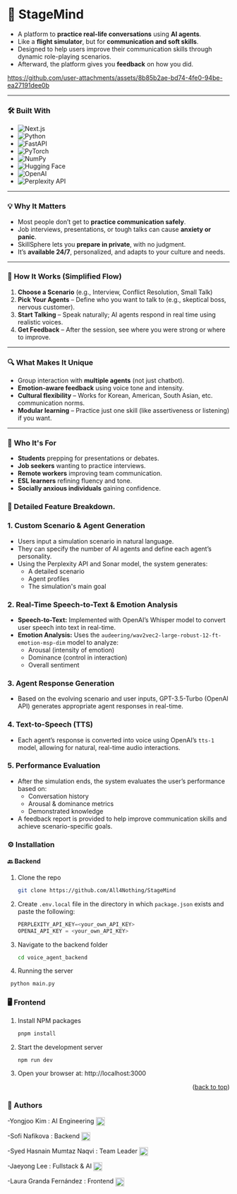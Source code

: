 # 🧠 StageMind
- A platform to **practice real-life conversations** using **AI agents**.
- Like a **flight simulator**, but for **communication and soft skills**.
- Designed to help users improve their communication skills through dynamic role-playing scenarios.
- Afterward, the platform gives you **feedback** on how you did.

https://github.com/user-attachments/assets/8b85b2ae-bd74-4fe0-94be-ea27191dee0b

---
### 🛠️ Built With
* ![Next.js](https://img.shields.io/badge/Next.js-000000?style=for-the-badge&logo=next.js&logoColor=white)  
* ![Python](https://img.shields.io/badge/python-3670A0?style=for-the-badge&logo=python&logoColor=ffdd54)  
* ![FastAPI](https://img.shields.io/badge/FastAPI-005571?style=for-the-badge&logo=fastapi&logoColor=white)  
* ![PyTorch](https://img.shields.io/badge/PyTorch-ee4c2c?style=for-the-badge&logo=pytorch&logoColor=white)  
* ![NumPy](https://img.shields.io/badge/Numpy-013243?style=for-the-badge&logo=numpy&logoColor=white)  
* ![Hugging Face](https://img.shields.io/badge/HuggingFace-FFD21F?style=for-the-badge&logo=huggingface&logoColor=black)  
* ![OpenAI](https://img.shields.io/badge/OpenAI-412991?style=for-the-badge&logo=openai&logoColor=white)   
* ![Perplexity API](https://img.shields.io/badge/Perplexity%20API-000000?style=for-the-badge&logo=data:image/svg+xml;base64,PHN2ZyBmaWxsPSIjRkZGIiB2aWV3Qm94PSIwIDAgMTYgMTYiIHdpZHRoPSIxNiIgaGVpZ2h0PSIxNiIgeG1sbnM9Imh0dHA6Ly93d3cudzMu%0D%0Ab3JnLzIwMDAvc3ZnIj48Y2lyY2xlIGN4PSI4IiBjeT0iOCIgcj0iOCI+PC9jaXJjbGU+PC9zdmc+)  
---
### 💡 **Why It Matters**
- Most people don’t get to **practice communication safely**.
- Job interviews, presentations, or tough talks can cause **anxiety or panic**.
- SkillSphere lets you **prepare in private**, with no judgment.
- It’s **available 24/7**, personalized, and adapts to your culture and needs.
---
### 🔧 **How It Works (Simplified Flow)**
1. **Choose a Scenario** (e.g., Interview, Conflict Resolution, Small Talk)
2. **Pick Your Agents** – Define who you want to talk to (e.g., skeptical boss, nervous customer).
3. **Start Talking** – Speak naturally; AI agents respond in real time using realistic voices.
4. **Get Feedback** – After the session, see where you were strong or where to improve.
---
### 🔍 **What Makes It Unique**
- Group interaction with **multiple agents** (not just chatbot).
- **Emotion-aware feedback** using voice tone and intensity.
- **Cultural flexibility** – Works for Korean, American, South Asian, etc. communication norms.
- **Modular learning** – Practice just one skill (like assertiveness or listening) if you want.
---
### 🔄 **Who It's For**
- **Students** prepping for presentations or debates.
- **Job seekers** wanting to practice interviews.
- **Remote workers** improving team communication.
- **ESL learners** refining fluency and tone.
- **Socially anxious individuals** gaining confidence.
### 🔧 Detailed Feature Breakdown.
### 1. Custom Scenario & Agent Generation
- Users input a simulation scenario in natural language.
- They can specify the number of AI agents and define each agent’s personality.
- Using the Perplexity API and Sonar model, the system generates:
  - A detailed scenario
  - Agent profiles
  - The simulation's main goal
### 2. Real-Time Speech-to-Text & Emotion Analysis
- **Speech-to-Text:** Implemented with OpenAI’s Whisper model to convert user speech into text in real-time.
- **Emotion Analysis:** Uses the `audeering/wav2vec2-large-robust-12-ft-emotion-msp-dim` model to analyze:
  - Arousal (intensity of emotion)
  - Dominance (control in interaction)
  - Overall sentiment
### 3. Agent Response Generation
- Based on the evolving scenario and user inputs, GPT-3.5-Turbo (OpenAI API) generates appropriate agent responses in real-time.
### 4. Text-to-Speech (TTS)
- Each agent’s response is converted into voice using OpenAI’s `tts-1` model, allowing for natural, real-time audio interactions.
### 5. Performance Evaluation
- After the simulation ends, the system evaluates the user’s performance based on:
  - Conversation history
  - Arousal & dominance metrics
  - Demonstrated knowledge
- A feedback report is provided to help improve communication skills and achieve scenario-specific goals.

### ⚙️ Installation
#### 🔙 Backend
1. Clone the repo
   ```sh
   git clone https://github.com/All4Nothing/StageMind
   ```
2. Create `.env.local` file in the directory in which `package.json` exists and paste the following:
   ```js
   PERPLEXITY_API_KEY=<your_own_API_KEY>
   OPENAI_API_KEY = <your_own_API_KEY>
   ```
3. Navigate to the backend folder
   ```sh
   cd voice_agent_backend
   ```
4. Running the server
  ```sh
   python main.py
   ```
### 🖥️ Frontend
1. Install NPM packages
   ```sh
   pnpm install
   ```
2. Start the development server
   ```sh
   npm run dev
   ```
3. Open your browser at:  http://localhost:3000
<p align="right">(<a href="#readme-top">back to top</a>)</p>

### 👥 Authors
<p align="left">
  -Yongjoo Kim : AI Engineering
<a href="https://www.linkedin.com/in/yongjoo-kim/" target="blank"><img align="center" src="https://raw.githubusercontent.com/rahuldkjain/github-profile-readme-generator/master/src/images/icons/Social/linked-in-alt.svg" alt="lauragrandaf" height="20" width="20" /></a>
</p>
<p align="left">
  -Sofi Nafikova : Backend
  <a href="https://www.linkedin.com/in/s0f1/" target="blank"><img align="center" src="https://raw.githubusercontent.com/rahuldkjain/github-profile-readme-generator/master/src/images/icons/Social/linked-in-alt.svg" alt="lauragrandaf" height="20" width="20" /></a>
</p>
<p align="left">
  -Syed Hasnain Mumtaz Naqvi : Team Leader
<a href="https://linkedin.com/in/shmn/" target="blank"><img align="center" src="https://raw.githubusercontent.com/rahuldkjain/github-profile-readme-generator/master/src/images/icons/Social/linked-in-alt.svg" alt="lauragrandaf" height="20" width="20" /></a>
</p>
<p align="left">
  -Jaeyong Lee : Fullstack & AI
<a href="https://www.linkedin.com/in/ljys/" target="blank"><img align="center" src="https://raw.githubusercontent.com/rahuldkjain/github-profile-readme-generator/master/src/images/icons/Social/linked-in-alt.svg" alt="lauragrandaf" height="20" width="20" /></a>
</p>
<p align="left">
  -Laura Granda Fernández : Frontend
  <a href="https://linkedin.com/in/lauragrandaf" target="blank"><img align="center" src="https://raw.githubusercontent.com/rahuldkjain/github-profile-readme-generator/master/src/images/icons/Social/linked-in-alt.svg" alt="lauragrandaf" height="20" width="20" /></a>
</p>

